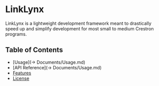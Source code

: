 # LinkLynx
LinkLynx is a lightweight development framework meant to drastically speed up and simplify development for most small to medium Crestron programs.

## Table of Contents
- [Usage](-> Documents/Usage.md)
- [API Reference](-> Documents/Usage.md)
- [Features](#features)
- [License](#license)

